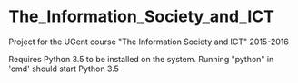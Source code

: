 # The_Information_Society_and_ICT
Project for the UGent course "The Information Society and ICT" 2015-2016

Requires Python 3.5 to be installed on the system.
Running "python" in 'cmd' should start Python 3.5
